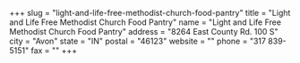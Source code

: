 +++
slug = "light-and-life-free-methodist-church-food-pantry"
title = "Light and Life Free Methodist Church Food Pantry"
name = "Light and Life Free Methodist Church Food Pantry"
address = "8264 East County Rd. 100 S"
city = "Avon"
state = "IN"
postal = "46123"
website = ""
phone = "317 839-5151"
fax = ""
+++
